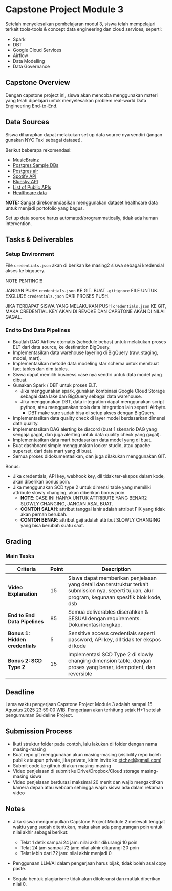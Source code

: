 # Capstone Project Module 3

Setelah menyelesaikan pembelajaran modul 3, siswa telah mempelajari terkait tools-tools & concept data engineering dan cloud services, seperti:

- Spark
- DBT
- Google Cloud Services
- Airflow
- Data Modelling
- Data Governance

## Capstone Overview

Dengan capstone project ini, siswa akan mencoba menggunakan materi yang telah dipelajari untuk menyelesaikan problem real-world Data Engineering End-to-End.

## Data Sources

Siswa diharapkan dapat melakukan set up data source nya sendiri (jangan gunakan NYC Taxi sebagai dataset).

Berikut beberapa rekomendasi:

- [MusicBrainz](https://musicbrainz.org/doc/MusicBrainz_Database)
- [Postgres Sample DBs](https://github.com/neondatabase-labs/postgres-sample-dbs)
- [Postgres air](https://github.com/hettie-d/postgres_air)
- [Spotify API](https://developer.spotify.com/documentation/web-api)
- [Bluesky API](https://docs.bsky.app/)
- [List of Public APIs](https://github.com/public-apis/public-apis)
- [Healthcare data](https://github.com/sdg-1/healthcare-claims-analytics-project)

**NOTE:** Sangat direkomendasikan menggunakan dataset healthcare data untuk menjadi portofolio yang bagus.

Set up data source harus automated/programmatically, tidak ada human intervention.

## Tasks & Deliverables

### Setup Environment

File `credentials.json` akan di berikan ke masing2 siswa sebagai kredensial akses ke bigquery.

NOTE PENTING!!!

JANGAN PUSH `credentials.json` KE GIT. BUAT `.gitignore` FILE UNTUK EXCLUDE `credentials.json` DARI PROSES PUSH.

JIKA TERDAPAT SISWA YANG MELAKUKAN PUSH `credentials.json` KE GIT, MAKA CREDENTIAL KEY AKAN DI REVOKE DAN CAPSTONE AKAN DI NILAI GAGAL.

### End to End Data Pipelines

- Buatlah DAG Airflow otomatis (schedule bebas) untuk melakukan proses ELT dari data source, ke destination BigQuery.
- Implementasikan data warehouse layering di BigQuery (raw, staging, model, mart).
- Implementasikan metode data modeling star schema untuk membuat fact tables dan dim tables.
- Siswa dapat memilih business case nya sendiri untuk data model yang dibuat.
- Gunakan Spark / DBT untuk proses ELT.
  - Jika menggunakan spark, gunakan kombinasi Google Cloud Storage sebagai data lake dan BigQuery sebagai data warehouse.
  - Jika menggunakan DBT, data integration dapat menggunakan script python, atau menggunakan tools data integration lain seperti Airbyte.
    - DBT make sure sudah bisa di setup akses dengan BigQuery.
- Implementasikan data quality check di layer model berdasarkan dimensi data quality.
- Implementasikan DAG alerting ke discord (buat 1 skenario DAG yang sengaja gagal, dan juga alerting untuk data quality check yang gagal).
- Implementasikan data mart berdasarkan data model yang di buat.
- Buat dashboard simple menggunakan looker studio, atau apache superset, dari data mart yang di buat.
- Semua proses didokumentasikan, dan juga dilakukan menggunakan GIT.

Bonus:

- Jika credentials, API key, webhook key, dll tidak ter-ekspos dalam kode, akan diberikan bonus poin.
- Jika menggunakan SCD type 2 untuk dimensi table yang memiliki attribute slowly changing, akan diberikan bonus poin.
  - **NOTE**: CASE INI HANYA UNTUK ATTRIBUTE YANG BENAR2 SLOWLY CHANGING, JANGAN ASAL BUAT.
  - **CONTOH SALAH**: attribut tanggal lahir adalah attribut FIX yang tidak akan pernah berubah.
  - **CONTOH BENAR**: attribut gaji adalah attribut SLOWLY CHANGING yang bisa berubah suatu saat.

## Grading

### Main Tasks

| **Criteria**          | **Point** | **Description**                                                                                                                                    |
| --------------------------- | --------------- | -------------------------------------------------------------------------------------------------------------------------------------------------------- |
| **Video Explanation** | 15              | Siswa dapat memberikan penjelasan yang detail dan terstruktur terkait submission nya, seperti tujuan, alur program, kegunaan spesifik blok kode, dsb |
| **End to End Data Pipelines**           | 85              | Semua deliverables diserahkan & SESUAI dengan requirements. Dokumentasi lengkap. |
| **Bonus 1: Hidden credentials**           | 5              | Sensitive access credentials seperti password, API key, dll tidak ter ekspos di kode |
| **Bonus 2: SCD Type 2**           | 15              | Implementasi SCD Type 2 di slowly changing dimension table, dengan proses yang benar, idempotent, dan reversible |

## Deadline

Lama waktu pengerjaan Capstone Project Module 3 adalah sampai 15 Agustus 2025 23:59:00 WIB. Pengerjaan akan terhitung sejak H+1 setelah pengumuman Guideline Project.

## Submission Process

- Ikuti struktur folder pada contoh, lalu lakukan di folder dengan nama masing-masing
- Buat repo git menggunakan akun masing-masing (visibility repo boleh publik ataupun private, jika private, kirim invite ke <etchzel@gmail.com>)
- Submit code ke github di akun masing-masing
- Video penjelasan di submit ke Drive/Dropbox/Cloud storage masing-masing siswa
- Video penjelasan berdurasi maksimal 20 menit dan wajib mengaktifkan kamera depan atau webcam sehingga wajah siswa ada dalam rekaman video

## Notes

- Jika siswa mengumpulkan Capstone Project Module 2 melewati tenggat waktu yang sudah ditentukan, maka akan ada pengurangan poin untuk nilai akhir sebagai berikut:

  - Telat 1 detik sampai 24 jam: nilai akhir dikurangi 10 poin
  - Telat 24 jam sampai 72 jam: nilai akhir dikurangi 20 poin
  - Telat lebih dari 72 jam: nilai akhir menjadi 0

- Penggunaan LLM/AI dalam pengerjaan harus bijak, tidak boleh asal copy paste.

- Segala bentuk plagiarisme tidak akan ditoleransi dan mutlak diberikan nilai 0.
